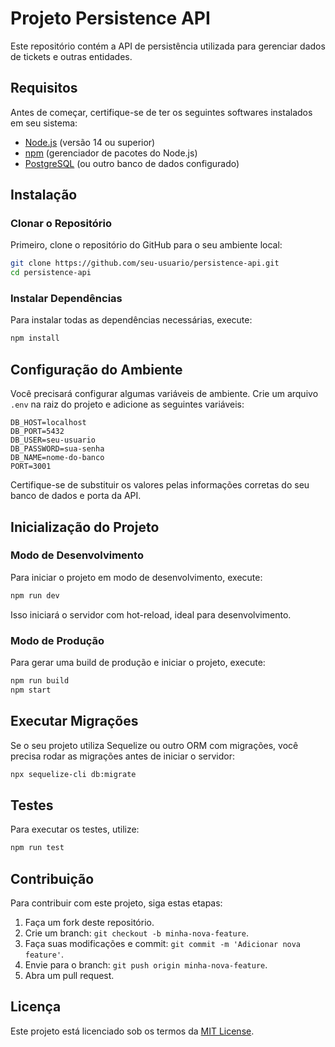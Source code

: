 # Projeto Persistence API

Este repositório contém a API de persistência utilizada para gerenciar dados de tickets e outras entidades.

## Requisitos

Antes de começar, certifique-se de ter os seguintes softwares instalados em seu sistema:

- [Node.js](https://nodejs.org/en/download/) (versão 14 ou superior)
- [npm](https://www.npmjs.com/get-npm) (gerenciador de pacotes do Node.js)
- [PostgreSQL](https://www.postgresql.org/download/) (ou outro banco de dados configurado)

## Instalação

### Clonar o Repositório

Primeiro, clone o repositório do GitHub para o seu ambiente local:

```bash
git clone https://github.com/seu-usuario/persistence-api.git
cd persistence-api
```

### Instalar Dependências

Para instalar todas as dependências necessárias, execute:

```bash
npm install
```

## Configuração do Ambiente

Você precisará configurar algumas variáveis de ambiente. Crie um arquivo `.env` na raiz do projeto e adicione as seguintes variáveis:

```env
DB_HOST=localhost
DB_PORT=5432
DB_USER=seu-usuario
DB_PASSWORD=sua-senha
DB_NAME=nome-do-banco
PORT=3001
```

Certifique-se de substituir os valores pelas informações corretas do seu banco de dados e porta da API.

## Inicialização do Projeto

### Modo de Desenvolvimento

Para iniciar o projeto em modo de desenvolvimento, execute:

```bash
npm run dev
```

Isso iniciará o servidor com hot-reload, ideal para desenvolvimento.

### Modo de Produção

Para gerar uma build de produção e iniciar o projeto, execute:

```bash
npm run build
npm start
```

## Executar Migrações

Se o seu projeto utiliza Sequelize ou outro ORM com migrações, você precisa rodar as migrações antes de iniciar o servidor:

```bash
npx sequelize-cli db:migrate
```

## Testes

Para executar os testes, utilize:

```bash
npm run test
```

## Contribuição

Para contribuir com este projeto, siga estas etapas:

1. Faça um fork deste repositório.
2. Crie um branch: `git checkout -b minha-nova-feature`.
3. Faça suas modificações e commit: `git commit -m 'Adicionar nova feature'`.
4. Envie para o branch: `git push origin minha-nova-feature`.
5. Abra um pull request.

## Licença

Este projeto está licenciado sob os termos da [MIT License](./LICENSE).